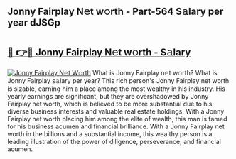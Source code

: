 ## Jonny Fairplay N𝚎t w𝚘rth - Part-564 S𝚊lary per year dJSGp

# <h2><a href="http://gc2oq6k.nevu.top/?p=Jonny+Fairplay">🔗 👉🔴 Jonny Fairplay N𝚎t w𝚘rth - S𝚊lary</a></h2>

[![Jonny Fairplay N𝚎t W𝚘rth](https://i.imgur.com/Oavwk0R.jpeg)](http://gc2oq6k.nevu.top/?p=Jonny+Fairplay)
What is Jonny Fairplay n𝚎t w𝚘rth? What is Jonny Fairplay s𝚊lary per year?
This rich person's Jonny Fairplay net worth is sizable, earning him a place among the most wealthy in his industry. His yearly earnings are significant, but they are overshadowed by Jonny Fairplay net worth, which is believed to be more substantial due to his diverse business interests and valuable real estate holdings. With a Jonny Fairplay net worth placing him among the elite of wealth, this man is famed for his business acumen and financial brilliance. With a Jonny Fairplay net worth in the billions and a substantial income, this wealthy person is a leading illustration of the power of diligence, perseverance, and financial acumen.
